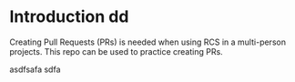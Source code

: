 # Introduction dd
Creating Pull Requests (PRs) is needed when using RCS in a multi-person projects.
This repo can be used to practice creating PRs.

asdfsafa
sdfa
